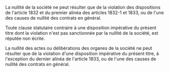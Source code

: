 La nullité de la société ne peut résulter que de la violation des dispositions de l'article 1832 et du premier alinéa des articles 1832-1 et 1833, ou de l'une des causes de nullité des contrats en général. 


Toute clause statutaire contraire à une disposition impérative du présent titre dont la violation n'est pas sanctionnée par la nullité de la société, est réputée non écrite. 


La nullité des actes ou délibérations des organes de la société ne peut résulter que de la violation d'une disposition impérative du présent titre, à l'exception du dernier alinéa de l'article 1833, ou de l'une des causes de nullité des contrats en général.

